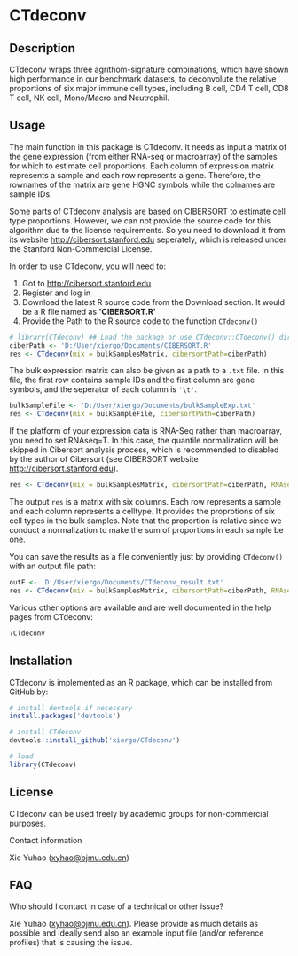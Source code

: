 # CTdeconv

## Description

CTdeconv wraps three agrithom-signature combinations, which have shown high performance in our benchmark datasets, to deconvolute the relative proportions of six major immune cell types, including B cell, CD4 T cell, CD8 T cell, NK cell, Mono/Macro and Neutrophil. 


## Usage

The main function in this package is CTdeconv. It needs as input a matrix of the gene expression (from either RNA-seq or macroarray) of the samples for which to estimate cell proportions. Each column of expression matrix represents a sample and each row represents a gene.  Therefore, the rownames of the matrix are gene HGNC symbols while the colnames are sample IDs. 

Some parts of CTdeconv analysis are based on CIBERSORT to estimate cell type proportions. However, we can not provide the source code for this algorithm due to the license requirements. So you need to download it from its website http://cibersort.stanford.edu seperately, which is released under the Stanford Non-Commercial License.

In order to use CTdeconv, you will need to:

  1. Got to http://cibersort.stanford.edu
  2. Register and log in
  3. Download the latest R source code from the Download section. It would be a R file named as **'CIBERSORT.R'**
  4. Provide the Path to the R source code to the function `CTdeconv()` 


```R
# library(CTdeconv) ## Load the package or use CTdeconv::CTdeconv() directly.
ciberPath <- 'D:/User/xiergo/Documents/CIBERSORT.R'
res <- CTdeconv(mix = bulkSamplesMatrix, cibersortPath=ciberPath)
```
The bulk expression matrix can also be given as a path to a `.txt` file. In this file, the first row contains sample IDs and the first column are gene symbols, and the seperator of each column is `'\t'`.
```R
bulkSampleFile <- 'D:/User/xiergo/Documents/bulkSampleExp.txt'
res <- CTdeconv(mix = bulkSampleFile, cibersortPath=ciberPath)
```
If the platform of your expression data is RNA-Seq rather than macroarray, you need to set RNAseq=T. In this case, the quantile normalization will be skipped in Cibersort analysis process, which is recommended to disabled by the author of Cibersort (see CIBERSORT website http://cibersort.stanford.edu).

```R
res <- CTdeconv(mix = bulkSamplesMatrix, cibersortPath=ciberPath, RNAseq=T)
```

The output `res` is a matrix with six columns. Each row represents a sample and each column represents a celltype. It provides the proprotions of six cell types in the bulk samples. Note that the proportion is relative since we conduct a normalization to make the sum of proportions in each sample be one.

You can save the results as a file conveniently just by providing `CTdeconv()` with an output file path:

```R
outF <- 'D:/User/xiergo/Documents/CTdeconv_result.txt'
res <- CTdeconv(mix = bulkSamplesMatrix, cibersortPath=ciberPath, RNAseq=T, filename=outF)
```

Various other options are available and are well documented in the help pages from CTdeconv:
```R
?CTdeconv
```
## Installation

CTdeconv is implemented as an R package, which can be installed from GitHub by:


```R
# install devtools if necessary
install.packages('devtools')

# install CTdeconv
devtools::install_github('xiergo/CTdeconv')

# load
library(CTdeconv)
```

## License
CTdeconv can be used freely by academic groups for non-commercial purposes. 

Contact information

Xie Yuhao (xyhao@bjmu.edu.cn)

## FAQ

Who should I contact in case of a technical or other issue?

Xie Yuhao (xyhao@bjmu.edu.cn). Please provide as much details as possible and ideally send also an example input file (and/or reference profiles) that is causing the issue.
